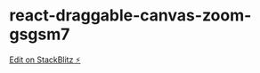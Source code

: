 # react-draggable-canvas-zoom-gsgsm7

[Edit on StackBlitz ⚡️](https://stackblitz.com/edit/react-draggable-canvas-zoom-gsgsm7)